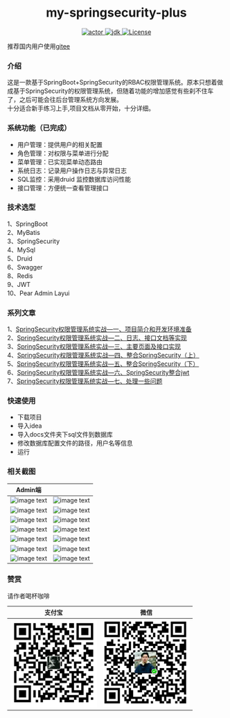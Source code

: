 <div align="center">
  <h1 align="center">
    my-springsecurity-plus
  </h1>
  <p align="center">
    <a href="https://www.codermy.cn">
      <img src="https://img.shields.io/badge/actor-codermy-brightgreen" alt="actor">
    </a>
    <a href="https://www.oracle.com/java/technologies/javase/javase-jdk8-downloads.html">
      <img src="https://img.shields.io/badge/jdk-1.8-yellowgreen" alt="jdk">
    </a>
    <a href="https://www.mit-license.org/">
          <img src="https://img.shields.io/badge/License-MIT-brightgreen" alt="License">
        </a>
  </p>
</div>

推荐国内用户使用[gitee](https://gitee.com/witmy/my-springsecurity-plus)
### 介绍
这是一款基于SpringBoot+SpringSecurity的RBAC权限管理系统。原本只想着做成基于SpringSecurity的权限管理系统，但随着功能的增加感觉有些刹不住车了，之后可能会往后台管理系统方向发展。  
十分适合新手练习上手,项目文档从零开始，十分详细。

### 系统功能（已完成）
- 用户管理：提供用户的相关配置
- 角色管理：对权限与菜单进行分配
- 菜单管理：已实现菜单动态路由
- 系统日志：记录用户操作日志与异常日志
- SQL监控：采用druid 监控数据库访问性能
- 接口管理：方便统一查看管理接口
### 技术选型
1、SpringBoot  
2、MyBatis    
3、SpringSecurity  
4、MySql  
5、Druid   
6、Swagger    
8、Redis  
9、JWT  
10、Pear Admin Layui

### 系列文章
1、[SpringSecurity权限管理系统实战—一、项目简介和开发环境准备](https://blog.csdn.net/HYDCS/article/details/107249376)  
2、[SpringSecurity权限管理系统实战—二、日志、接口文档等实现](https://blog.csdn.net/HYDCS/article/details/107284901)  
3、[SpringSecurity权限管理系统实战—三、主要页面及接口实现](https://blog.csdn.net/HYDCS/article/details/107342644)    
4、[SpringSecurity权限管理系统实战—四、整合SpringSecurity（上）](https://blog.csdn.net/HYDCS/article/details/107367064)  
5、[SpringSecurity权限管理系统实战—五、整合SpringSecurity（下）](https://blog.csdn.net/HYDCS/article/details/107510905)  
6、[SpringSecurity权限管理系统实战—六、SpringSecurity整合jwt](https://blog.csdn.net/HYDCS/article/details/107732916)  
7、[SpringSecurity权限管理系统实战—七、处理一些问题](https://blog.csdn.net/HYDCS/article/details/107765898)

### 快速使用
- 下载项目
- 导入idea
- 导入docs文件夹下sql文件到数据库
- 修改数据库配置文件的路径，用户名等信息
- 运行
### 相关截图
|                        Admin端                         |                                                       |
| :----------------------------------------------------: | :---------------------------------------------------: |
|      ![image text](https://gitee.com/witmy/my-springsecurity-plus/raw/master/docs/images/login.PNG)     |    ![image text](https://gitee.com/witmy/my-springsecurity-plus/raw/master/docs/images/index.PNG)       |
|     ![image text](https://gitee.com/witmy/my-springsecurity-plus/raw/master/docs/images/user.PNG)         |    ![image text](https://gitee.com/witmy/my-springsecurity-plus/raw/master/docs/images/useredit.PNG)       |
|      ![image text](https://gitee.com/witmy/my-springsecurity-plus/raw/master/docs/images/role.PNG)        |    ![image text](https://gitee.com/witmy/my-springsecurity-plus/raw/master/docs/images/roleedit.PNG)        |
|     ![image text](https://gitee.com/witmy/my-springsecurity-plus/raw/master/docs/images/menu.PNG)         |    ![image text](https://gitee.com/witmy/my-springsecurity-plus/raw/master/docs/images/menuedit.PNG)        |
|      ![image text](https://gitee.com/witmy/my-springsecurity-plus/raw/master/docs/images/durid.PNG)         |    ![image text](https://gitee.com/witmy/my-springsecurity-plus/raw/master/docs/images/swagger.PNG)       |
|      ![image text](https://gitee.com/witmy/my-springsecurity-plus/raw/master/docs/images/log.PNG)         |    ![image text](https://gitee.com/witmy/my-springsecurity-plus/raw/master/docs/images/logdetail.PNG)       |
|      ![image text](https://gitee.com/witmy/my-springsecurity-plus/raw/master/docs/images/errorlog.PNG)         |    ![image text](https://gitee.com/witmy/my-springsecurity-plus/raw/master/docs/images/errorlogdetail.PNG)       |
### 赞赏
请作者喝杯咖啡

| 支付宝 | 微信 |
| ------ | ---- |
|    <img src="docs/images/支付宝.jpg" width="200px" />    |  <img src="./docs/images/wechat.png" width="200px" />    |
    

 

